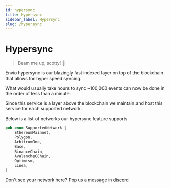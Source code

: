 ```yaml
---
id: hypersync
title: Hypersync
sidebar_label: Hypersync
slug: /hypersync
---
```


# Hypersync

> Beam me up, scotty! 🖖

Envio hypersync is our blazingly fast indexed layer on top of the blockchain that allows for hyper speed syncing. 

What would usually take hours to sync ~100,000 events can now be done in the order of less than a minute.

Since this service is a layer above the blockchain we maintain and host this service for each supported network. 

Below is a list of networks our hypersync feature supports 

```rust
pub enum SupportedNetwork {
    EthereumMainnet,
    Polygon,
    ArbitrumOne,
    Base,
    BinanceChain,
    AvalancheCChain,
    Optimism,
    Linea,
}

```

Don't see your network here? Pop us a message in [discord](https://discord.gg/Q9qt8gZ2fX)
